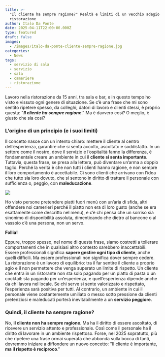 ```yaml
---
title: >-
  "Il cliente ha sempre ragione?" Realtà e limiti di un vecchio adagio nella
  ristorazione
author: Italo Da Ponte
date: 2025-04-11T22:00:00.000Z
type: featured
draft: false
images:
  - /images/italo-da-ponte-cliente-sempre-ragione.jpg
categories:
  - News
tags:
  - servizio di sala
  - servizio
  - sala
  - cameriere
  - ristorazione
---
```


Lavoro nella ristorazione da 15 anni, tra sala e bar, e in questo tempo ho visto e vissuto ogni genere di situazione. Se c’è una frase che mi sono sentito ripetere spesso, da colleghi, datori di lavoro e clienti stessi, è proprio questa: "***Il cliente ha sempre ragione***." Ma è davvero così? O meglio, è giusto che sia così?

### L'origine di un principio (e i suoi limiti)

Il concetto nasce con un intento chiaro: mettere il cliente al centro dell’esperienza, garantire che si senta accolto, ascoltato e soddisfatto. In un settore come il nostro, dove il servizio e l’ospitalità fanno la differenza, è fondamentale creare un ambiente in cui il **cliente si senta importante**. Tuttavia, questa frase, se presa alla lettera, può diventare un’arma a doppio taglio. Perché la verità è che non tutti i clienti hanno ragione, e non sempre il loro comportamento è accettabile. Ci sono clienti che arrivano con l’idea che tutto sia loro dovuto, che si sentono in diritto di trattare il personale con sufficienza o, peggio, con **maleducazione**.

![](/images/sala-ristorazione-camerieri.jpeg)

Ho visto persone pretendere piatti fuori menù con un’aria di sfida, altri offendere noi camerieri perché il piatto non era di loro gusto (anche se era esattamente come descritto nel menu), e c’è chi pensa che un sorriso sia sinonimo di disponibilità assoluta, dimenticando che dietro al bancone o al vassoio c’è una persona, non un servo.

**Follia!**

Eppure, troppo spesso, nel nome di questa frase, siamo costretti a tollerare comportamenti che in qualsiasi altro contesto sarebbero inaccettabili. Essere professionali significa **sapere gestire ogni tipo di cliente**, anche quelli difficili. Ma essere professionali non significa dover sempre cedere. La ristorazione è un lavoro di equilibrio: tra il far sentire il cliente a proprio agio e il non permettere che venga superato un limite di rispetto. Un cliente che entra in un ristorante non sta solo pagando per un piatto di pasta o un cocktail: sta pagando per un’esperienza, e quell’esperienza dipende anche da chi lavora nel locale. Se chi serve si sente valorizzato e rispettato, l’esperienza sarà positiva per tutti. Al contrario, un ambiente in cui il personale viene costantemente umiliato o messo sotto pressione da clienti pretenziosi e maleducati porterà inevitabilmente a un **servizio peggiore**.

### Quindi, il cliente ha sempre ragione?

No, **il cliente non ha sempre ragione**. Ma ha il diritto di essere ascoltato, di ricevere un servizio attento e professionale. Così come il personale ha il diritto di lavorare in un ambiente rispettoso. Forse, nel 2025 sopratutto, più che ripetere una frase ormai superata che abbonda sulla bocca di tanti, dovremmo iniziare a diffondere un nuovo concetto: "Il cliente è importante, **ma il rispetto è reciproco**."
